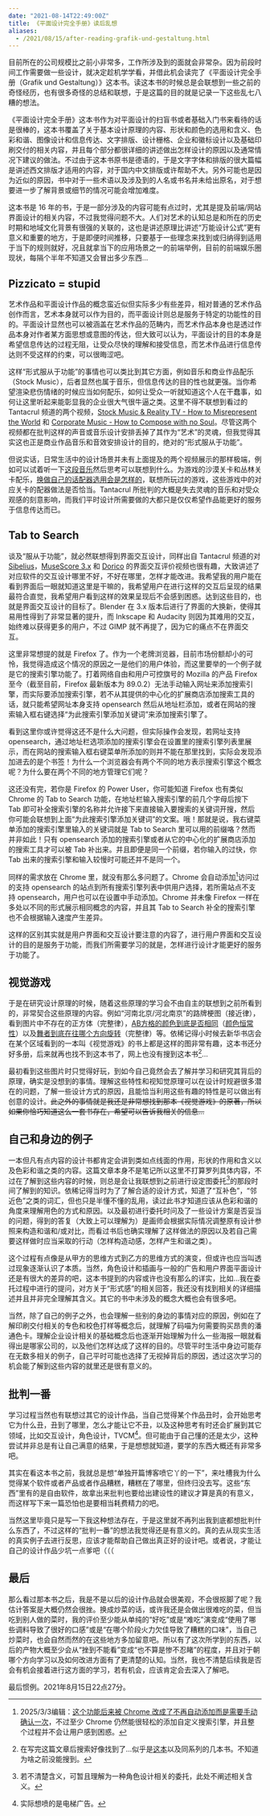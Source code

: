 ```yaml
---
date: "2021-08-14T22:49:00Z"
title: 《平面设计完全手册》读后乱想
aliases:
  - /2021/08/15/after-reading-grafik-und-gestaltung.html
---
```


目前所在的公司规模比之前小非常多，工作所涉及到的面就会非常杂。因为前段时间工作需要做一些设计，就决定趁机学学看，并借此机会读完了《平面设计完全手册（Grafik und Gestaltung）》这本书。读这本书的时候总是会联想到一些之前的奇怪经历，也有很多奇怪的总结和联想，于是这篇的目的就是记录一下这些乱七八糟的想法。

《平面设计完全手册》这本书作为对平面设计的扫盲书或者基础入门书来看待的话是很棒的，这本书覆盖了关于基本设计原理的内容、形状和颜色的选用和含义、色彩和谐、图像设计和信息传达、文字排版、设计栅格、企业和徽标设计以及基础印刷交付的相关内容，并且每个部分都很详细的讲述做出怎样设计的原因以及通常情况下建议的做法。不过由于这本书原书是德语的，于是文字字体和排版的很大篇幅是讲述西文排版才适用的内容，对于国内中文排版或许帮助不大。另外可能也是因为近似的原因，书中对于一些术语以及涉及到的人名或书名并未给出原名，对于想要进一步了解背景或细节的情况可能会增加难度。

这本书是 16 年的书，于是一部分涉及的内容可能有点过时，尤其是提及前端/网站界面设计的相关内容，不过我觉得问题不大。人们对艺术的认知总是和所在的历史时期和地域文化背景有很强的关联的，这也是讲述原理比讲述“万能设计公式”更有意义和重要的地方，于是即便时间推移，只要基于一些理念来找到或归纳得到适用于当下的规则就好，况且就拿当下的应用场景之一的前端举例，目前的前端娱乐圈现状，每隔个半年不知道又会冒出多少东西...

## Pizzicato = stupid

艺术作品和平面设计作品的概念蛮近似但实际多少有些差异，相对普通的艺术作品创作而言，艺术本身就可以作为目的，而平面设计则总是服务于特定的功能性的目的。平面设计显然也可以被涵盖在艺术作品的范畴内，而艺术作品本身也是透过作品本身对作者某方面思想或意图的传达，但大致可以认为，平面设计的目的本身是希望信息传达的过程无阻，让受众尽快的理解和接受信息，而艺术作品进行信息传达则不受这样的约束，可以很晦涩吧。

这样“形式服从于功能”的事情也可以类比到其它方面，例如音乐和商业作品配乐（Stock Music），后者显然也属于音乐，但信息传达的目的性也就更强。当你希望渲染悲伤情绪的时候应当如何配乐，如何让受众一听就知道这个人在干蠢事，如何让这里听起来能彰显我的企业很大气很牛逼之类。这里不得不联想到看过的 Tantacrul 频道的两个视频，[Stock Music & Reality TV - How to Misrepresent the World](https://www.youtube.com/watch?v=G77ev9pks4I) 和 [Corporate Music - How to Compose with no Soul](https://www.youtube.com/watch?v=AIxY_Y9TGWI)。尽管这两个视频都在批判这样的声音或音乐设计安排丢掉了其作为“艺术”的灵魂，但我觉得其实这也正是商业作品音乐和音效安排设计的目的，绝对的“形式服从于功能”。

但说实话，日常生活中的设计场景并未有上面提及的两个视频展示的那样极端，例如可以试着听一下[这段音乐](http://music.163.com/song?id=1857146079&userid=53266685)然后思考可以联想到什么。为游戏的沙漠关卡和丛林关卡配乐，[换做自己的话配器选用会是怎样的](https://knowyourmeme.com/photos/2135911-gaming)，联想所玩过的游戏，这些游戏中的对应关卡的配器做法是否恰当。Tantacrul 所批判的大概是失去灵魂的音乐和对受众观感的刻意影响，而我们平时设计所需要做的大都只是仅仅希望作品能更好的服务于信息传达而已。

## Tab to Search

谈及“服从于功能”，就必然联想得到界面交互设计，同样出自 Tantacrul 频道的对 [Sibelius](https://www.youtube.com/watch?v=dKx1wnXClcI)，[MuseScore 3.x](https://www.youtube.com/watch?v=4hZxo96x48A) 和 [Dorico](https://www.youtube.com/watch?v=S-3wEC6Fj_8&t=2387s) 的界面交互评价视频也很有趣，大致讲述了对应软件的交互设计哪里不好，不好在哪里，怎样才能改进。我希望我的用户能在看到界面后一眼就知道这里是干嘛的，我希望用户在进行这样的交互后呈现的结果最符合直觉，我希望用户看到这样的效果呈现后不会感到困惑。达到这些目的，也就是界面交互设计的目标了。Blender 在 3.x 版本后进行了界面的大换新，使得其易用性得到了非常显著的提升，而 Inkscape 和 Audacity 则因为其难用的交互，始终难以获得更多的用户，不过 GIMP 就不再提了，因为它的痛点不在界面交互。

这里非常想提的就是 Firefox 了。作为一个老牌浏览器，目前市场份额却小的可怜，我觉得造成这个情况的原因之一是他们的用户体验，而这里要举的一个例子就是它的搜索引擎功能了。打着网络自由和用户可控旗号的 Mozilla 的产品 Firefox 至今（截至目前，Firefox 最新版本为 89.0.2）无法手动输入网址来添加搜索引擎，而实际要添加搜索引擎，若不从其提供的中心化的扩展商店添加搜索工具的话，就只能希望网址本身支持 opensearch 然后从地址栏添加，或者在网站的搜索输入框右键选择“为此搜索引擎添加关键词”来添加搜索引擎了。

看到这里你或许觉得这还不是什么大问题，但实际操作会发现，若网址支持 opensearch，通过地址栏选项添加的搜索引擎会在设置里的搜索引擎列表里展示，而在网站的搜索输入框右键菜单所添加的则并不能在那里找到，实际会发现添加进去的是个书签！为什么一个浏览器会有两个不同的地方表示搜索引擎这个概念呢？为什么要在两个不同的地方管理它们呢？

这还没有完，若你是 Firefox 的 Power User，你可能知道 Firefox 也有类似 Chrome 的 Tab to Search 功能，在地址栏输入搜索引擎的前几个字母后按下 Tab 即可补全搜索引擎的名称并允许接下来直接输入要搜索的关键词开搜，然后你可能会联想到上面“为此搜索引擎添加关键词”的文案。哦！那就是说，我右键菜单添加的搜索引擎里输入的关键词就是 Tab to Search 里可以用的前缀咯？然而并非如此！只有 opensearch 添加的搜索引擎或者从它的中心化的扩展商店添加的搜索工具才可以被 Tab 补出来。并且即便是同一个前缀，若你输入的过快，你 Tab 出来的搜索引擎和输入较慢时可能还并不是同一个。

同样的需求放在 Chrome 里，就没有那么多问题了。Chrome 会自动添加[^4]访问过的支持 opensearch 的站点到所有搜索引擎列表中供用户选择，若所需站点不支持 opensearch，用户也可以在设置中手动添加。Chrome 并未像 Firefox 一样在多处以不同的形式展示相同概念的内容，并且其 Tab to Search 补全的搜索引擎也不会根据输入速度产生差异。

[^4]: 2025/3/3编辑：[这个功能后来被 Chrome 改成了不再自动添加而是需要手动确认一次](https://twitter.com/googlechrome/status/1504858912692084745)，不过至少 Chrome 仍然能很轻松的添加自定义搜索引擎，并且整个过程并不会让用户感到困惑。

这样的区别其实就是用户界面和交互设计要注意的内容了，进行用户界面和交互设计的目的是服务于功能，而我们所需要学习的就是，怎样进行设计才能更好的服务于功能了。

## 视觉游戏

于是在研究设计原理的时候，随着这些原理的学习会不由自主的联想到之前所看到的，非常契合这些原理的内容。例如“河南北京/河北南京”的路牌梗图（接近律），看到图片中不存在的正方体（完整律），[AB方格的颜色到底是否相同](https://zh.wikipedia.org/wiki/%E6%A3%8B%E7%9B%A4%E9%99%B0%E5%BD%B1%E9%8C%AF%E8%A6%BA)（[颜色恒常性](https://en.wikipedia.org/wiki/Color_constancy)）以及[舞者到底在往哪个方向旋转](https://zh.wikipedia.org/wiki/%E6%97%8B%E8%BD%89%E5%A5%B3%E8%88%9E%E8%80%85)（完整律）等。依稀记得小时候去新华书店会在某个区域看到的一本叫《视觉游戏》的书上都是这样的图非常有趣，这本书还分好多册，后来就再也找不到这本书了，网上也没有搜到这本书[^3]...

最初看到这些图片时只觉得好玩，到如今自己竟然会去了解并学习和研究其背后的原理，确实是没想到的事情。理解这些特性和视知觉原理可以在设计时规避很多潜在的问题，了解一些设计方式的原因，且能恰当利用这些有趣的特性是可以做出有创意的设计。~~此之外的事情就是我还是非常想找到那本《视觉游戏》的原著，所以如果你恰巧知道这么一套书存在，希望可以告诉我相关的信息...~~

[^3]: 在写完这篇文章后搜索好像找到了...似乎是[这本](https://book.douban.com/subject/6822784/)以及同系列的几本书。不知道为啥之前没能搜到。

## 自己和身边的例子

一本但凡有点内容的设计书都肯定会讲到类如点线面的作用，形状的作用和含义以及色彩和谐之类的内容。这篇文章本身不是笔记所以这里不打算罗列具体内容，不过在了解到这些内容的时候，则总是会让我联想到之前进行设定图委托[^1]的那段时间了解到的知识。依稀记得当时为了了解合适的设计方式，知道了“互补色”，“邻近色”之类的词汇，但也只是半懂不懂的乱用，读过此书才知道应该从色彩和谐的角度来理解用色的方式和原因。以及最初进行委托时问及了一些设计方案是否妥当的问题，得到的答复（大致上可以理解为）是画师会根据实际情况调整原有设计参照来构造和谐和/或对比，而看过书后也确实理解了这样做法的原因以及若自己需要这样做时应当采取的行动（怎样构造动感，怎样产生和谐之类）。

[^1]: 若不清楚含义，可暂且理解为一种角色设计相关的委托，此处不阐述相关含义。

这个过程有点像是从甲方的思维方式到乙方的思维方式的演变，但或许也应当叫透过现象逐渐认识了本质。当然，角色设计和插画与一般的广告和用户界面平面设计还是有很大的差异的吧，这本书提到的内容或许也没有那么的详实，比如...我在委托过程中进行的提问，对方关于“形式感”的相关回答，我还没有找到相关的详细描述并且并非完全理解其含义。其它的书中未涉及的概念大概也会有很多吧。

当然，除了自己的例子之外，也会理解一些别的身边的事情对应的原因，例如在了解印刷交付相关的专色和校色打样等概念后，就理解了码喵为何需要购买昂贵的潘通色卡。理解企业设计相关的基础概念后也逐渐开始理解为什么一些海报一眼就看得出是哪家公司的，以及他们怎样达成了这样的目的。尽管平时生活中身边可能存在无数多相关的例子，自己平时可能也选择了无视掉背后的原因，透过这次学习的机会能了解到这些内容的就里还是很有意义的。

## 批判一番

学习过程当然也有联想过其它的设计作品，当自己觉得某个作品丑时，会开始思考它为什么丑，丑到了哪里，怎么才能让它不丑，以及这种思考有时还会扩展到其它领域，比如交互设计，角色设计，TVCM[^2]。但可能由于自己懂的还是太少，这种尝试并非总是有让自己满意的结果，于是想想就知道，要学的东西大概还有非常多吧。

[^2]: 实际想喷的是电梯广告。

其实在看这本书之前，我就总是想“单独开篇博客喷它丫的一下”，来吐槽我为什么觉得某个软件或者产品或者作品糟糕，糟糕在了哪里，但终归没去写。这些“东西”里有的是自由软件，故拿出来批判也要给出建设性的建议才算是真的有意义，而这样写下来一篇恐怕也是要相当耗费精力的吧。

当然这里毕竟只是写一下我这种想法存在，于是这里就不再列出我到底都想批判什么东西了，不过这样的“批判一番”的想法我觉得还是有意义的。真的去从现实生活的真实例子去进行反思，应该才能帮助自己做出真正好的设计吧。或者说，才能让自己的设计作品少坑一点爹吧（（（

## 最后

那么看过那本书之后，我是不是以后的设计作品就会很美观，不会很抠脚了呢？我估计答案是大概仍然会很挫。换成炒菜的话，或许我还是会做出很难吃的菜，但当吃到别人做的菜时，我的评价至少能从单纯的“好吃”或是“难吃”演变成“使用了哪些调料导致了很好的口感”或是“在哪个阶段火力欠佳导致了糟糕的口味”，当自己炒菜时，也会自然而然的在这些地方多加留意吧。所以有了这次所学到的东西，以后的产物大概至少会从“挫到不能看”变成“也不算是惨不忍睹”的程度，并且对于朝哪个方向学习以及如何改进方面有了更清楚的认知。当然，我也不清楚后续我是否会有机会接着进行这方面的学习，若有机会，应该肯定会去深入了解吧。

最后惯例。2021年8月15日22点27分。
